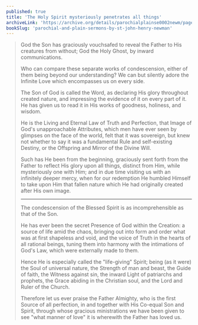 ```yaml
---
published: true
title: 'The Holy Spirit mysteriously penetrates all things'
archiveLink: 'https://archive.org/details/parochialplainse0002newm/page/217?view=theater'
bookSlug: 'parochial-and-plain-sermons-by-st-john-henry-newman'
---
```


> God the Son has graciously vouchsafed to reveal the Father to His creatures from without; God the Holy Ghost, by inward communications.
>
> Who can compare these separate works of condescension, either of them being beyond our understanding? We can but silently adore the Infinite Love which encompasses us on every side.
>
> The Son of God is called the Word, as declaring His glory throughout created nature, and impressing the evidence of it on every part of it. He has given us to read it in His works of goodness, holiness, and wisdom.
>
> He is the Living and Eternal Law of Truth and Perfection, that Image of God's unapproachable Attributes, which men have ever seen by glimpses on the face of the world, felt that it was sovereign, but knew not whether to say it was a fundamental Rule and self-existing Destiny, or the Offspring and Mirror of the Divine Will.
>
> Such has He been from the beginning, graciously sent forth from the Father to reflect His glory upon all things, distinct from Him, while mysteriously one with Him; and in due time visiting us with an infinitely deeper mercy, when for our redemption He humbled Himself to take upon Him that fallen nature which He had originally created after His own image.
>
> ---
>
> The condescension of the Blessed Spirit is as incomprehensible as that of the Son.
>
> He has ever been the secret Presence of God within the Creation: a source of life amid the chaos, bringing out into form and order what was at first shapeless and void, and the voice of Truth in the hearts of all rational beings, tuning them into harmony with the intimations of God's Law, which were externally made to them.
>
> Hence He is especially called the "life-giving" Spirit; being (as it were) the Soul of universal nature, the Strength of man and beast, the Guide of faith, the Witness against sin, the inward Light of patriarchs and prophets, the Grace abiding in the Christian soul, and the Lord and Ruler of the Church.
>
> Therefore let us ever praise the Father Almighty, who is the first Source of all perfection, in and together with His Co-equal Son and Spirit, through whose gracious ministrations we have been given to see "what manner of love" it is wherewith the Father has loved us.
